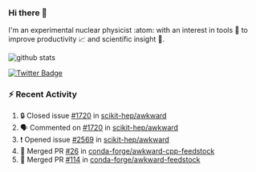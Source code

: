 ### Hi there 👋 

I'm an experimental nuclear physicist :atom: with an interest in tools :wrench: to improve productivity :chart_with_upwards_trend: and scientific insight :telescope:.

![github stats](https://github-readme-stats.vercel.app/api?username=agoose77&show_icons=true&hide_rank=true&hide_title=true&bg_color=30,e76445,904e95&text_color=efe3ec&icon_color=efe3ec)
<!--
**agoose77/agoose77** is a ✨ _special_ ✨ repository because its `README.md` (this file) appears on your GitHub profile.

Here are some ideas to get you started:

- 🔭 I’m currently working on ...
- 🌱 I’m currently learning ...
- 👯 I’m looking to collaborate on ...
- 🤔 I’m looking for help with ...
- 💬 Ask me about ...
- 📫 How to reach me: ...
- 😄 Pronouns: ...
- ⚡ Fun fact: ...
-->

[![Twitter Badge](https://img.shields.io/twitter/follow/agoose77?style=flat-square&logo=Twitter&logoColor=white&color=cornflowerblue)](https://twitter.com/agoose77)

### :zap: Recent Activity

<!--START_SECTION:activity-->
1. 🔒 Closed issue [#1720](https://github.com/scikit-hep/awkward/issues/1720) in [scikit-hep/awkward](https://github.com/scikit-hep/awkward)
2. 🗣 Commented on [#1720](https://github.com/scikit-hep/awkward/issues/1720) in [scikit-hep/awkward](https://github.com/scikit-hep/awkward)
3. ❗ Opened issue [#2569](https://github.com/scikit-hep/awkward/issues/2569) in [scikit-hep/awkward](https://github.com/scikit-hep/awkward)
4. 🎉 Merged PR [#26](https://github.com/conda-forge/awkward-cpp-feedstock/pull/26) in [conda-forge/awkward-cpp-feedstock](https://github.com/conda-forge/awkward-cpp-feedstock)
5. 🎉 Merged PR [#114](https://github.com/conda-forge/awkward-feedstock/pull/114) in [conda-forge/awkward-feedstock](https://github.com/conda-forge/awkward-feedstock)
<!--END_SECTION:activity-->
